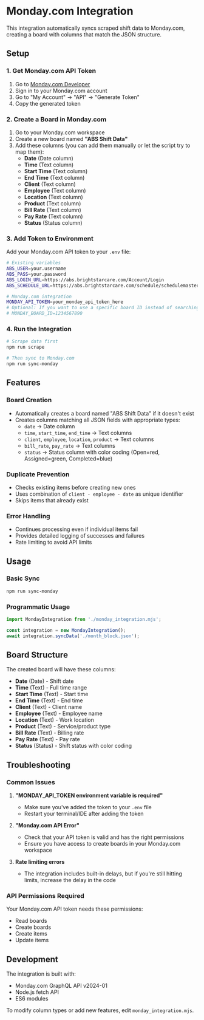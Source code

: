 # Monday.com Integration

This integration automatically syncs scraped shift data to Monday.com, creating a board with columns that match the JSON structure.

## Setup

### 1. Get Monday.com API Token

1. Go to [Monday.com Developer](https://developer.monday.com/)
2. Sign in to your Monday.com account
3. Go to "My Account" → "API" → "Generate Token"
4. Copy the generated token

### 2. Create a Board in Monday.com

1. Go to your Monday.com workspace
2. Create a new board named **"ABS Shift Data"**
3. Add these columns (you can add them manually or let the script try to map them):
   - **Date** (Date column)
   - **Time** (Text column)
   - **Start Time** (Text column)
   - **End Time** (Text column)
   - **Client** (Text column)
   - **Employee** (Text column)
   - **Location** (Text column)
   - **Product** (Text column)
   - **Bill Rate** (Text column)
   - **Pay Rate** (Text column)
   - **Status** (Status column)

### 3. Add Token to Environment

Add your Monday.com API token to your `.env` file:

```bash
# Existing variables
ABS_USER=your.username
ABS_PASS=your.password
ABS_LOGIN_URL=https://abs.brightstarcare.com/Account/Login
ABS_SCHEDULE_URL=https://abs.brightstarcare.com/schedule/schedulemaster.aspx

# Monday.com integration
MONDAY_API_TOKEN=your_monday_api_token_here
# Optional: If you want to use a specific board ID instead of searching by name
# MONDAY_BOARD_ID=1234567890
```

### 4. Run the Integration

```bash
# Scrape data first
npm run scrape

# Then sync to Monday.com
npm run sync-monday
```

## Features

### Board Creation
- Automatically creates a board named "ABS Shift Data" if it doesn't exist
- Creates columns matching all JSON fields with appropriate types:
  - `date` → Date column
  - `time`, `start_time`, `end_time` → Text columns
  - `client`, `employee`, `location`, `product` → Text columns
  - `bill_rate`, `pay_rate` → Text columns
  - `status` → Status column with color coding (Open=red, Assigned=green, Completed=blue)

### Duplicate Prevention
- Checks existing items before creating new ones
- Uses combination of `client - employee - date` as unique identifier
- Skips items that already exist

### Error Handling
- Continues processing even if individual items fail
- Provides detailed logging of successes and failures
- Rate limiting to avoid API limits

## Usage

### Basic Sync
```bash
npm run sync-monday
```

### Programmatic Usage
```javascript
import MondayIntegration from './monday_integration.mjs';

const integration = new MondayIntegration();
await integration.syncData('./month_block.json');
```

## Board Structure

The created board will have these columns:
- **Date** (Date) - Shift date
- **Time** (Text) - Full time range
- **Start Time** (Text) - Start time
- **End Time** (Text) - End time
- **Client** (Text) - Client name
- **Employee** (Text) - Employee name
- **Location** (Text) - Work location
- **Product** (Text) - Service/product type
- **Bill Rate** (Text) - Billing rate
- **Pay Rate** (Text) - Pay rate
- **Status** (Status) - Shift status with color coding

## Troubleshooting

### Common Issues

1. **"MONDAY_API_TOKEN environment variable is required"**
   - Make sure you've added the token to your `.env` file
   - Restart your terminal/IDE after adding the token

2. **"Monday.com API Error"**
   - Check that your API token is valid and has the right permissions
   - Ensure you have access to create boards in your Monday.com workspace

3. **Rate limiting errors**
   - The integration includes built-in delays, but if you're still hitting limits, increase the delay in the code

### API Permissions Required

Your Monday.com API token needs these permissions:
- Read boards
- Create boards
- Create items
- Update items

## Development

The integration is built with:
- Monday.com GraphQL API v2024-01
- Node.js fetch API
- ES6 modules

To modify column types or add new features, edit `monday_integration.mjs`.
